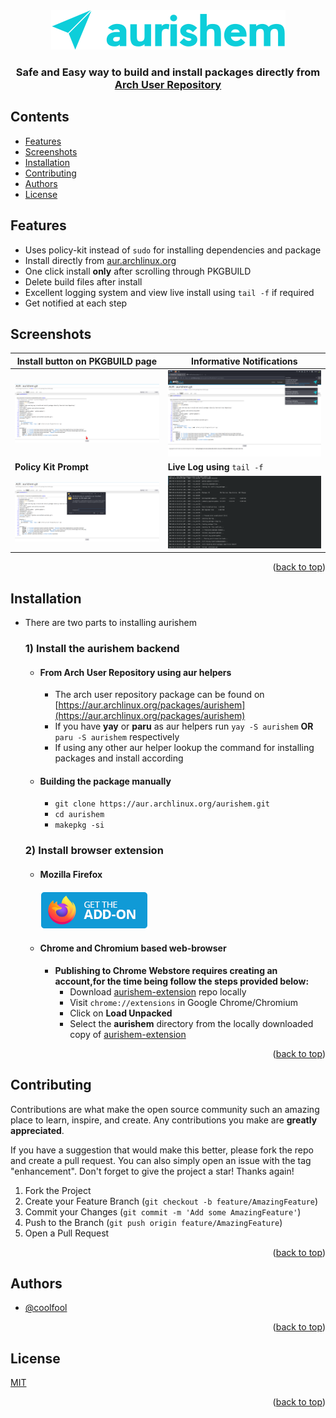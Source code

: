 <div align="center" id = "top">
  <img src="aurishem.png"  alt="aurishem logo"/>
  <h3>Safe and Easy way to build and install packages directly from <a href="https://aur.archlinux.org">Arch User Repository</a></h3> 
</div>

## Contents
- [Features](#features)
- [Screenshots](#screenshots)
- [Installation](#installation)
- [Contributing](#contributing)
- [Authors](#authors)
- [License](#license)


## Features

- Uses policy-kit instead of `sudo` for installing dependencies and package
- Install directly from [aur.archlinux.org](https://aur.archlinux.org)
- One click install **only** after scrolling through PKGBUILD 
- Delete build files after install
- Excellent logging system and view live install using `tail -f` if required
- Get notified at each step


## Screenshots

| Install button on PKGBUILD page                                                                                       | Informative Notifications                                                                                                |
|-----------------------------------------------------------------------------------------------------------------------|--------------------------------------------------------------------------------------------------------------------------|
| ![Install Button](https://raw.githubusercontent.com/CoolFool/aurishem-extension/main/static/install_button.png)       | ![Informative Notifications](https://raw.githubusercontent.com/CoolFool/aurishem-extension/main/static/notification.png) |                                                                                                               |                                                                                                               |
| **Policy Kit Prompt**                                                                                                 | **Live Log using** `tail -f`                                                                                             |
| ![Policy Kit Prompt](https://raw.githubusercontent.com/CoolFool/aurishem-extension/main/static/policy-kit-prompt.png) | ![Live Log](https://raw.githubusercontent.com/CoolFool/aurishem-extension/main/static/live-log.png)                      |

<p align="right">(<a href="#top">back to top</a>)</p>

## Installation
- There are two parts to installing aurishem
  ### 1) Install the aurishem backend
  - #### From Arch User Repository using aur helpers
       - The arch user repository package can be found on [https://aur.archlinux.org/packages/aurishem](https://aur.archlinux.org/packages/aurishem)
       - If you have **yay** or **paru** as aur helpers run ```yay -S aurishem``` **OR**  ```paru -S aurishem``` respectively
       - If using any other aur helper lookup the command for installing packages and install according
  - #### Building the package manually
       - ```git clone https://aur.archlinux.org/aurishem.git```
       - ```cd aurishem```
       - ```makepkg -si```
  ### 2) Install browser extension
  - #### Mozilla Firefox
    [![Firefox Addon](https://raw.githubusercontent.com/CoolFool/aurishem-extension/main/static/get-the-addon.png)](https://addons.mozilla.org/en-US/firefox/addon/aurishem/)
  - #### Chrome and Chromium based web-browser
    - **Publishing to Chrome Webstore requires creating an account,for the time being follow the steps provided below:**
      - Download [aurishem-extension](https://github.com/CoolFool/aurishem-extension) repo locally
      - Visit `chrome://extensions` in Google Chrome/Chromium
      - Click on **Load Unpacked**
      - Select the **aurishem** directory from the locally downloaded copy of [aurishem-extension](https://github.com/CoolFool/aurishem-extension)
<p align="right">(<a href="#top">back to top</a>)</p>

## Contributing

Contributions are what make the open source community such an amazing place to learn, inspire, and create. Any contributions you make are **greatly appreciated**.

If you have a suggestion that would make this better, please fork the repo and create a pull request. You can also simply open an issue with the tag "enhancement".
Don't forget to give the project a star! Thanks again!

1. Fork the Project
2. Create your Feature Branch (`git checkout -b feature/AmazingFeature`)
3. Commit your Changes (`git commit -m 'Add some AmazingFeature'`)
4. Push to the Branch (`git push origin feature/AmazingFeature`)
5. Open a Pull Request

<p align="right">(<a href="#top">back to top</a>)</p>


## Authors

- [@coolfool](https://www.github.com/coolfool)

<p align="right">(<a href="#top">back to top</a>)</p>

## License

[MIT](https://choosealicense.com/licenses/mit/)

<p align="right">(<a href="#top">back to top</a>)</p>
